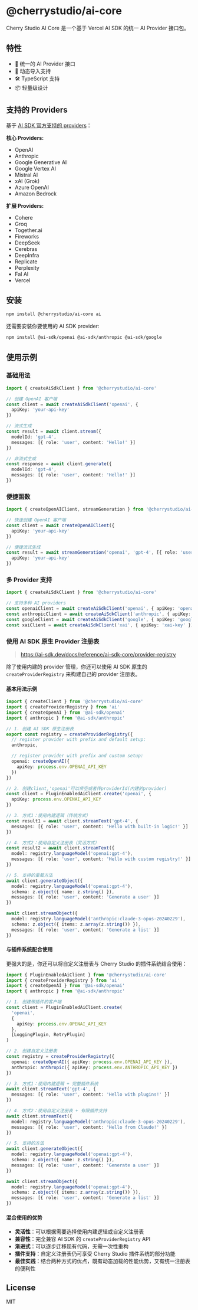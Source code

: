 # @cherrystudio/ai-core

Cherry Studio AI Core 是一个基于 Vercel AI SDK 的统一 AI Provider 接口包。

## 特性

- 🚀 统一的 AI Provider 接口
- 🔄 动态导入支持
- 🛠️ TypeScript 支持
- 📦 轻量级设计

## 支持的 Providers

基于 [AI SDK 官方支持的 providers](https://ai-sdk.dev/providers/ai-sdk-providers)：

**核心 Providers:**

- OpenAI
- Anthropic
- Google Generative AI
- Google Vertex AI
- Mistral AI
- xAI (Grok)
- Azure OpenAI
- Amazon Bedrock

**扩展 Providers:**

- Cohere
- Groq
- Together.ai
- Fireworks
- DeepSeek
- Cerebras
- DeepInfra
- Replicate
- Perplexity
- Fal AI
- Vercel

## 安装

```bash
npm install @cherrystudio/ai-core ai
```

还需要安装你要使用的 AI SDK provider:

```bash
npm install @ai-sdk/openai @ai-sdk/anthropic @ai-sdk/google
```

## 使用示例

### 基础用法

```typescript
import { createAiSdkClient } from '@cherrystudio/ai-core'

// 创建 OpenAI 客户端
const client = await createAiSdkClient('openai', {
  apiKey: 'your-api-key'
})

// 流式生成
const result = await client.stream({
  modelId: 'gpt-4',
  messages: [{ role: 'user', content: 'Hello!' }]
})

// 非流式生成
const response = await client.generate({
  modelId: 'gpt-4',
  messages: [{ role: 'user', content: 'Hello!' }]
})
```

### 便捷函数

```typescript
import { createOpenAIClient, streamGeneration } from '@cherrystudio/ai-core'

// 快速创建 OpenAI 客户端
const client = await createOpenAIClient({
  apiKey: 'your-api-key'
})

// 便捷流式生成
const result = await streamGeneration('openai', 'gpt-4', [{ role: 'user', content: 'Hello!' }], {
  apiKey: 'your-api-key'
})
```

### 多 Provider 支持

```typescript
import { createAiSdkClient } from '@cherrystudio/ai-core'

// 支持多种 AI providers
const openaiClient = await createAiSdkClient('openai', { apiKey: 'openai-key' })
const anthropicClient = await createAiSdkClient('anthropic', { apiKey: 'anthropic-key' })
const googleClient = await createAiSdkClient('google', { apiKey: 'google-key' })
const xaiClient = await createAiSdkClient('xai', { apiKey: 'xai-key' })
```

### 使用 AI SDK 原生 Provider 注册表

> https://ai-sdk.dev/docs/reference/ai-sdk-core/provider-registry

除了使用内建的 provider 管理，你还可以使用 AI SDK 原生的 `createProviderRegistry` 来构建自己的 provider 注册表。

#### 基本用法示例

```typescript
import { createClient } from '@cherrystudio/ai-core'
import { createProviderRegistry } from 'ai'
import { createOpenAI } from '@ai-sdk/openai'
import { anthropic } from '@ai-sdk/anthropic'

// 1. 创建 AI SDK 原生注册表
export const registry = createProviderRegistry({
  // register provider with prefix and default setup:
  anthropic,

  // register provider with prefix and custom setup:
  openai: createOpenAI({
    apiKey: process.env.OPENAI_API_KEY
  })
})

// 2. 创建client,'openai'可以传空或者传providerId(内建的provider)
const client = PluginEnabledAiClient.create('openai', {
  apiKey: process.env.OPENAI_API_KEY
})

// 3. 方式1：使用内建逻辑（传统方式）
const result1 = await client.streamText('gpt-4', {
  messages: [{ role: 'user', content: 'Hello with built-in logic!' }]
})

// 4. 方式2：使用自定义注册表（灵活方式）
const result2 = await client.streamText({
  model: registry.languageModel('openai:gpt-4'),
  messages: [{ role: 'user', content: 'Hello with custom registry!' }]
})

// 5. 支持的重载方法
await client.generateObject({
  model: registry.languageModel('openai:gpt-4'),
  schema: z.object({ name: z.string() }),
  messages: [{ role: 'user', content: 'Generate a user' }]
})

await client.streamObject({
  model: registry.languageModel('anthropic:claude-3-opus-20240229'),
  schema: z.object({ items: z.array(z.string()) }),
  messages: [{ role: 'user', content: 'Generate a list' }]
})
```

#### 与插件系统配合使用

更强大的是，你还可以将自定义注册表与 Cherry Studio 的插件系统结合使用：

```typescript
import { PluginEnabledAiClient } from '@cherrystudio/ai-core'
import { createProviderRegistry } from 'ai'
import { createOpenAI } from '@ai-sdk/openai'
import { anthropic } from '@ai-sdk/anthropic'

// 1. 创建带插件的客户端
const client = PluginEnabledAiClient.create(
  'openai',
  {
    apiKey: process.env.OPENAI_API_KEY
  },
  [LoggingPlugin, RetryPlugin]
)

// 2. 创建自定义注册表
const registry = createProviderRegistry({
  openai: createOpenAI({ apiKey: process.env.OPENAI_API_KEY }),
  anthropic: anthropic({ apiKey: process.env.ANTHROPIC_API_KEY })
})

// 3. 方式1：使用内建逻辑 + 完整插件系统
await client.streamText('gpt-4', {
  messages: [{ role: 'user', content: 'Hello with plugins!' }]
})

// 4. 方式2：使用自定义注册表 + 有限插件支持
await client.streamText({
  model: registry.languageModel('anthropic:claude-3-opus-20240229'),
  messages: [{ role: 'user', content: 'Hello from Claude!' }]
})

// 5. 支持的方法
await client.generateObject({
  model: registry.languageModel('openai:gpt-4'),
  schema: z.object({ name: z.string() }),
  messages: [{ role: 'user', content: 'Generate a user' }]
})

await client.streamObject({
  model: registry.languageModel('openai:gpt-4'),
  schema: z.object({ items: z.array(z.string()) }),
  messages: [{ role: 'user', content: 'Generate a list' }]
})
```

#### 混合使用的优势

- **灵活性**：可以根据需要选择使用内建逻辑或自定义注册表
- **兼容性**：完全兼容 AI SDK 的 `createProviderRegistry` API
- **渐进式**：可以逐步迁移现有代码，无需一次性重构
- **插件支持**：自定义注册表仍可享受 Cherry Studio 插件系统的部分功能
- **最佳实践**：结合两种方式的优点，既有动态加载的性能优势，又有统一注册表的便利性

## License

MIT
